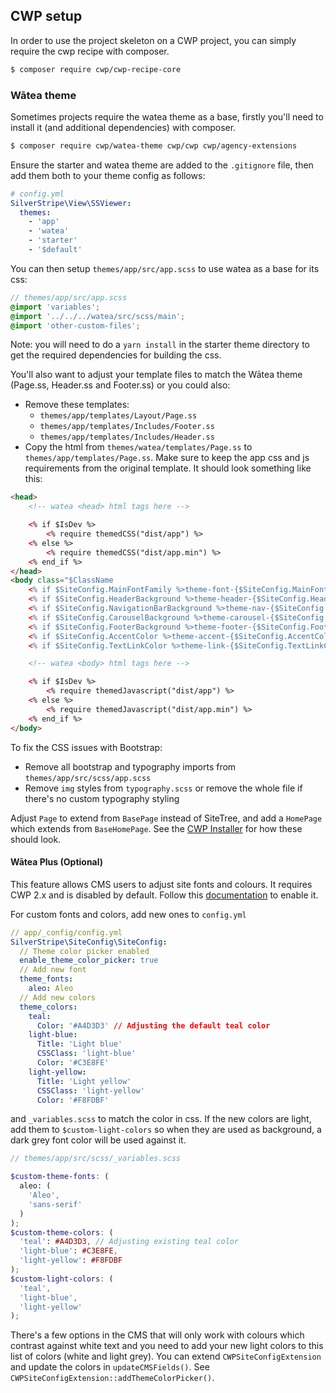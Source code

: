 ## CWP setup

In order to use the project skeleton on a CWP project, you can simply require the cwp recipe with composer.

```bash
$ composer require cwp/cwp-recipe-core
```

### Wātea theme

Sometimes projects require the watea theme as a base, firstly you'll need to install it (and additional dependencies) with composer.

```bash
$ composer require cwp/watea-theme cwp/cwp cwp/agency-extensions
```

Ensure the starter and watea theme are added to the `.gitignore` file, then add them both to your theme config as follows:

```yaml
# config.yml
SilverStripe\View\SSViewer:
  themes:
    - 'app'
    - 'watea'
    - 'starter'
    - '$default'
```

You can then setup `themes/app/src/app.scss` to use watea as a base for its css:

```scss
// themes/app/src/app.scss
@import 'variables';
@import '../../../watea/src/scss/main';
@import 'other-custom-files';
```

Note: you will need to do a `yarn install` in the starter theme directory to get the required dependencies for building the css.

You'll also want to adjust your template files to match the Wātea theme (Page.ss, Header.ss and Footer.ss) or you could also:
- Remove these templates:
    - `themes/app/templates/Layout/Page.ss`
    - `themes/app/templates/Includes/Footer.ss`
    - `themes/app/templates/Includes/Header.ss`
- Copy the html from `themes/watea/templates/Page.ss` to `themes/app/templates/Page.ss`. Make sure to keep the app css and js requirements from the original template. It should look something like this:
```html
<head>
    <!-- watea <head> html tags here -->

    <% if $IsDev %>
        <% require themedCSS("dist/app") %>
    <% else %>
        <% require themedCSS("dist/app.min") %>
    <% end_if %>
</head>
<body class="$ClassName
    <% if $SiteConfig.MainFontFamily %>theme-font-{$SiteConfig.MainFontFamily}<% end_if %>
    <% if $SiteConfig.HeaderBackground %>theme-header-{$SiteConfig.HeaderBackground}<% end_if %>
    <% if $SiteConfig.NavigationBarBackground %>theme-nav-{$SiteConfig.NavigationBarBackground}<% end_if %>
    <% if $SiteConfig.CarouselBackground %>theme-carousel-{$SiteConfig.CarouselBackground}<% end_if %>
    <% if $SiteConfig.FooterBackground %>theme-footer-{$SiteConfig.FooterBackground}<% end_if %>
    <% if $SiteConfig.AccentColor %>theme-accent-{$SiteConfig.AccentColor}<% end_if %>
    <% if $SiteConfig.TextLinkColor %>theme-link-{$SiteConfig.TextLinkColor}<% end_if %>">

    <!-- watea <body> html tags here -->

    <% if $IsDev %>
        <% require themedJavascript("dist/app") %>
    <% else %>
        <% require themedJavascript("dist/app.min") %>
    <% end_if %>
</body>
```

To fix the CSS issues with Bootstrap:
 - Remove all bootstrap and typography imports from `themes/app/src/scss/app.scss`
 - Remove `img` styles from `typography.scss` or remove the whole file if there's no custom typography styling
 
Adjust `Page` to extend from `BasePage` instead of SiteTree, and add a `HomePage` which extends from `BaseHomePage`. See the [CWP Installer](https://github.com/silverstripe/cwp-installer/tree/master/app/src) for how these should look.


#### Wātea Plus (Optional)

This feature allows CMS users to adjust site fonts and colours. It requires CWP 2.x and is disabled by default.
Follow this [documentation](https://github.com/silverstripe/cwp-agencyextensions/blob/master/docs/en/01_Features/ThemeColors.md) to enable it.

For custom fonts and colors, add new ones to `config.yml`
```yaml
// app/_config/config.yml
SilverStripe\SiteConfig\SiteConfig:
  // Theme color picker enabled
  enable_theme_color_picker: true
  // Add new font
  theme_fonts:
    aleo: Aleo
  // Add new colors
  theme_colors:
    teal:
      Color: '#A4D3D3' // Adjusting the default teal color
    light-blue:
      Title: 'Light blue'
      CSSClass: 'light-blue'
      Color: '#C3E8FE'
    light-yellow:
      Title: 'Light yellow'
      CSSClass: 'light-yellow'
      Color: '#F8FDBF'
```

and `_variables.scss` to match the color in css. If the new colors are light, add them to `$custom-light-colors`
so when they are used as background, a dark grey font color will be used against it.

```scss
// themes/app/src/scss/_variables.scss

$custom-theme-fonts: (
  aleo: (
    'Aleo',
    'sans-serif'
  )
);
$custom-theme-colors: (
  'teal': #A4D3D3, // Adjusting existing teal color
  'light-blue': #C3E8FE,
  'light-yellow': #F8FDBF
);
$custom-light-colors: (
  'teal',
  'light-blue',
  'light-yellow'
);
```

There's a few options in the CMS that will only work with colours which contrast against white text and you need to add
your new light colors to this list of colors (white and light grey). You can extend `CWPSiteConfigExtension` and
update the colors in `updateCMSFields()`. See `CWPSiteConfigExtension::addThemeColorPicker()`.
